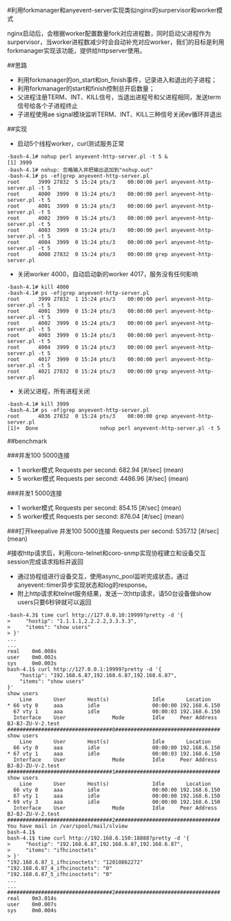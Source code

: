 #利用forkmanager和anyevent-server实现类似nginx的surpervisor和worker模式

nginx启动后，会根据worker配置数量fork对应进程数，同时启动父进程作为surpervisor，当worker进程数减少时会自动补充对应worker，我们的目标是利用forkmanager实现该功能，提供给httpserver使用。

##思路
* 利用forkmanager的on_start和on_finish事件，记录进入和退出的子进程；
* 利用forkmanager的start和finish控制总开启数量；
* 父进程注册TERM、INT、KILL信号，当退出进程号和父进程相同，发送term信号给各个子进程终止
* 子进程使用ae signal模块监听TERM、INT、KILL三种信号关闭ev循环并退出

##实现
* 启动5个线程worker，curl测试服务正常
```
-bash-4.1# nohup perl anyevent-http-server.pl -t 5 &
[1] 3999
-bash-4.1# nohup: 忽略输入并把输出追加到"nohup.out"
-bash-4.1# ps -ef|grep anyevent-http-server.pl
root      3999 27832  5 15:24 pts/3    00:00:00 perl anyevent-http-server.pl -t 5
root      4000  3999  0 15:24 pts/3    00:00:00 perl anyevent-http-server.pl -t 5
root      4001  3999  0 15:24 pts/3    00:00:00 perl anyevent-http-server.pl -t 5
root      4002  3999  0 15:24 pts/3    00:00:00 perl anyevent-http-server.pl -t 5
root      4003  3999  0 15:24 pts/3    00:00:00 perl anyevent-http-server.pl -t 5
root      4004  3999  0 15:24 pts/3    00:00:00 perl anyevent-http-server.pl -t 5
root      4008 27832  0 15:24 pts/3    00:00:00 grep anyevent-http-server.pl
```
* 关闭worker 4000，自动启动新的worker 4017，服务没有任何影响
```
-bash-4.1# kill 4000
-bash-4.1# ps -ef|grep anyevent-http-server.pl
root      3999 27832  1 15:24 pts/3    00:00:00 perl anyevent-http-server.pl -t 5
root      4001  3999  0 15:24 pts/3    00:00:00 perl anyevent-http-server.pl -t 5
root      4002  3999  0 15:24 pts/3    00:00:00 perl anyevent-http-server.pl -t 5
root      4003  3999  0 15:24 pts/3    00:00:00 perl anyevent-http-server.pl -t 5
root      4004  3999  0 15:24 pts/3    00:00:00 perl anyevent-http-server.pl -t 5
root      4017  3999  0 15:24 pts/3    00:00:00 perl anyevent-http-server.pl -t 5
root      4021 27832  0 15:24 pts/3    00:00:00 grep anyevent-http-server.pl
```
* 关闭父进程，所有进程关闭
```
-bash-4.1# kill 3999
-bash-4.1# ps -ef|grep anyevent-http-server.pl
root      4036 27832  0 15:24 pts/3    00:00:00 grep anyevent-http-server.pl
[1]+  Done                    nohup perl anyevent-http-server.pl -t 5
```

##benchmark

###并发100 5000连接
* 1 worker模式
Requests per second:    682.94 [#/sec] (mean)
* 5 worker模式
Requests per second:    4486.96 [#/sec] (mean)

###并发1  5000连接
* 1 worker模式
Requests per second:    854.15 [#/sec] (mean)
* 5 worker模式
Requests per second:    876.04 [#/sec] (mean)

###打开keepalive 并发100 5000连接
Requests per second:    5357.12 [#/sec] (mean)

#接收http请求后，利用coro-telnet和coro-snmp实现协程建立和设备交互session完成请求指标并返回

* 通过协程组进行设备交互，使用async_pool监听完成状态，通过anyevent::timer异步实现状态和log的response。
* 附上http请求和telnet服务结果，发送一次http请求，请50台设备做show users只要6秒钟就可以返回
```
-bash-4.3$ time curl http://127.0.0.10:19999?pretty -d '{
>     "hostip": "1.1.1.1,2.2.2.2,3.3.3.3",
>     "items": "show users"
> }'
...
...
real    0m6.008s
user    0m0.002s
sys     0m0.003s
bash-4.1$ curl http://127.0.0.1:19999?pretty -d '{
    "hostip": "192.168.6.87,192.168.6.87,192.168.6.87",
    "items": "show users"
}'
show users
    Line       User       Host(s)              Idle       Location
* 66 vty 0     aaa        idle                 00:00:00 192.168.6.150
  67 vty 1     aaa        idle                 00:00:03 192.168.6.150
  Interface    User               Mode         Idle     Peer Address
BJ-BJ-ZU-V-2.test
##################################0##################################
show users
    Line       User       Host(s)              Idle       Location
  66 vty 0     aaa        idle                 00:00:00 192.168.6.150
* 67 vty 1     aaa        idle                 00:00:03 192.168.6.150
  Interface    User               Mode         Idle     Peer Address
BJ-BJ-ZU-V-2.test
##################################1##################################
show users
    Line       User       Host(s)              Idle       Location
  66 vty 0     aaa        idle                 00:00:00 192.168.6.150
  67 vty 1     aaa        idle                 00:00:00 192.168.6.150
* 69 vty 3     aaa        idle                 00:00:00 192.168.6.150
  Interface    User               Mode         Idle     Peer Address
BJ-BJ-ZU-V-2.test
##################################2##################################
You have mail in /var/spool/mail/slview
bash-4.1$ 
bash-4.1$ time curl http://192.168.6.150:18888?pretty -d '{
>     "hostip": "192.168.6.87,192.168.6.87,192.168.6.87",
>     "items": "ifhcinoctets"
> }'
"192.168.6.87_1_ifhcinoctets": "12010862272"
"192.168.6.87_4_ifhcinoctets": "0"
"192.168.6.87_5_ifhcinoctets": "0"
...
...
##################################2##################################
real    0m3.014s
user    0m0.007s
sys     0m0.004s
```
